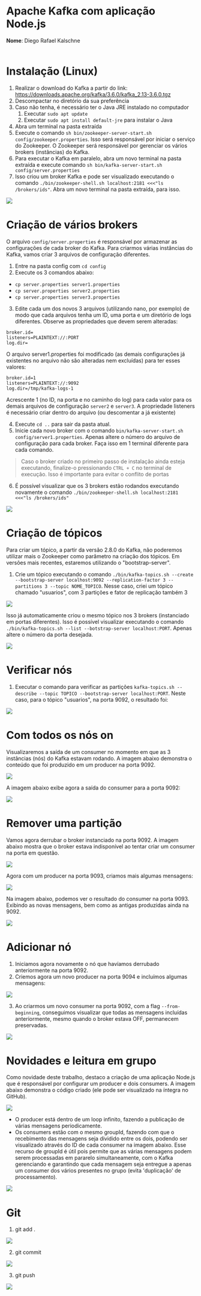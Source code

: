 # Apache Kafka com aplicação Node.js

<b>Nome</b>: Diego Rafael Kalschne <br/> <br/>

# Instalação (Linux)
1. Realizar o download do Kafka a partir do link: https://downloads.apache.org/kafka/3.6.0/kafka_2.13-3.6.0.tgz
2. Descompactar no diretório da sua preferência
3. Caso não tenha, é necessário ter o Java JRE instalado no computador
    1. Executar `sudo apt update`
    2. Executar `sudo apt install default-jre` para instalar o Java
4. Abra um terminal na pasta extraída
5. Execute o comando `sh bin/zookeeper-server-start.sh config/zookeeper.properties`. Isso será responsável por iniciar o serviço do Zookeeper. O Zookeeper será responsável por gerenciar os vários brokers (instâncias) do Kafka.
6. Para executar o Kafka em paralelo, abra um novo terminal na pasta extraída e execute comando `sh bin/kafka-server-start.sh config/server.properties`
7. Isso criou um broker Kafka e pode ser visualizado executando o comando `./bin/zookeeper-shell.sh localhost:2181 <<<"ls /brokers/ids"`. Abra um novo terminal na pasta extraída, para isso.

<img src="./1.jpg"/>

# Criação de vários brokers
O arquivo `config/server.properties` é responsável por armazenar as configurações de cada broker do Kafka. Para criarmos várias instâncias do Kafka, vamos criar 3 arquivos de configuração diferentes.
1. Entre na pasta config com `cd config`
2. Execute os 3 comandos abaixo:
- `cp server.properties server1.properties`
- `cp server.properties server2.properties`
- `cp server.properties server3.properties`
3. Edite cada um dos novos 3 arquivos (utilizando nano, por exemplo) de modo que cada arquivos tenha um ID, uma porta e um diretório de logs diferentes. Observe as propriedades que devem serem alteradas:
```
broker.id=
listeners=PLAINTEXT://:PORT
log.dir=
```
O arquivo server1.properties foi modificado (as demais configurações já existentes no arquivo não são alteradas nem excluídas) para ter esses valores:
```
broker.id=1
listeners=PLAINTEXT://:9092
log.dir=/tmp/kafka-logs-1
```
Acrescente 1 (no ID, na porta e no caminho do log) para cada valor para os demais arquivos de configuração `server2` e `server3`.
A propriedade listeners é necessário criar dentro do arquivo (ou descomentar a já existente)

4. Execute `cd ..` para sair da pasta atual.
5. Inicie cada novo broker com o comando `bin/kafka-server-start.sh config/server1.properties`. Apenas altere o número do arquivo de configuração para cada broker. Faça isso em 1 terminal diferente para cada comando.
> Caso o broker criado no primeiro passo de instalação ainda esteja executando, finalize-o pressionando `CTRL + C` no terminal de execução. Isso é importante para evitar o conflito de portas
6. É possível visualizar que os 3 brokers estão rodandos executando novamente o comando `./bin/zookeeper-shell.sh localhost:2181 <<<"ls /brokers/ids"`

<img src="./2.jpg"/>

# Criação de tópicos
Para criar um tópico, a partir da versão 2.8.0 do Kafka, não poderemos utilizar mais o Zookeeper como parâmetro na criação dos tópicos. Em versões mais recentes, estaremos utilizando o "bootstrap-server".
1. Crie um tópico executando o comando `./bin/kafka-topics.sh --create --bootstrap-server localhost:9092 --replication-factor 3 --partitions 3 --topic NOME_TOPICO`. Nesse caso, criei um tópico chamado "usuarios", com 3 partições e fator de replicação também 3

<img src="./3.jpg"/>

Isso já automaticamente criou o mesmo tópico nos 3 brokers (instanciado em portas diferentes). Isso é possível visualizar executando o comando `./bin/kafka-topics.sh --list --botstrap-server localhost:PORT`. Apenas altere o número da porta desejada.

<img src="./4.jpg"/>


# Verificar nós
1. Executar o comando para verificar as partições `kafka-topics.sh --describe --topic TOPICO --bootstrap-server localhost:PORT`. Neste caso, para o tópico "usuarios", na porta 9092, o resultado foi:

<img src="./5.jpg"/>

# Com todos os nós on
Visualizaremos a saída de um consumer no momento em que as 3 instâncias (nós) do Kafka estavam rodando.
A imagem abaixo demonstra o conteúdo que foi produzido em um producer na porta 9092.

<img src="./6.jpg"/>

A imagem abaixo exibe agora a saída do consumer para a porta 9092:

<img src="./7.jpg"/>

# Remover uma partição
Vamos agora derrubar o broker instanciado na porta 9092. A imagem abaixo mostra que o broker estava indisponível ao tentar criar um consumer na porta em questão.

<img src="./8.jpg"/>

Agora com um producer na porta 9093, criamos mais algumas mensagens:

<img src="./9.jpg"/>

Na imagem abaixo, podemos ver o resultado do consumer na porta 9093. Exibindo as novas mensagens, bem como as antigas produzidas ainda na 9092.

<img src="./10.jpg"/>

# Adicionar nó
1. Iniciamos agora novamente o nó que havíamos derrubado anteriormente na porta 9092.
2. Criemos agora um novo producer na porta 9094 e incluímos algumas mensagens:

<img src="./11.jpg"/>

3. Ao criarmos um novo consumer na porta 9092, com a flag `--from-beginning`, conseguimos visualizar que todas as mensagens incluídas anteriormente, mesmo quando o broker estava OFF, permanecem preservadas.

<img src="./12.jpg"/>

# Novidades e leitura em grupo
Como novidade deste trabalho, destaco a criação de uma aplicação Node.js que é responsável por configurar um producer e dois consumers. A imagem abaixo demonstra o código criado (ele pode ser visualizado na íntegra no GitHub).

<img src="./13.jpg"/>

- O producer está dentro de um loop infinito, fazendo a publicação de várias mensagens periodicamente.
- Os consumers estão com o mesmo groupId, fazendo com que o recebimento das mensagens seja dividido entre os dois, podendo ser visualizado através do ID de cada consumer na imagem abaixo. Esse recurso de groupId é útil pois permite que as várias mensagens podem serem processadas em pararelo simultaneamente, com o Kafka gerenciando e garantindo que cada mensagem seja entregue a apenas um consumer dos vários presentes no grupo (evita 'duplicação' de processamento).

<img src="./14.jpg"/>


# Git
1. git add .

<img src="./15.jpg"/>

2. git commit

<img src="./16.jpg"/>

3. git push

<img src="./17.jpg"/>
